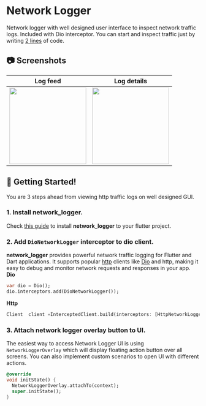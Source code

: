# Network Logger
Network logger with well designed user interface to inspect network traffic logs. Included with Dio interceptor. You can start and inspect traffic just by writing [2 lines](https://github.com/TheMisir/flutter-network-logger/blob/master/example/lib/main.dart#L30-L31) of code.

## 📷 Screenshots

|Log feed|Log details|
|:-:|:-:|
|<img width="200" src="https://raw.githubusercontent.com/TheMisir/flutter-network-logger/master/screenshots/1.jpg" />|<img width="200" src="https://raw.githubusercontent.com/TheMisir/flutter-network-logger/master/screenshots/2.jpg" />|

## 🚀 Getting Started!

You are 3 steps ahead from viewing http traffic logs on well designed GUI.

### 1. Install **network_logger**.
Check [this guide](https://pub.dev/packages/network_logger/install) to install **network_logger** to your flutter project.

### 2. Add `DioNetworkLogger` interceptor to dio client.

**network_logger** provides powerful network traffic logging for Flutter and Dart applications. It supports popular [http](https://pub.dev/packages/http) clients like [Dio](https://pub.dev/packages/dio) and http, making it easy to debug and monitor network requests and responses in your app.
**Dio**

```dart
var dio = Dio();
dio.interceptors.add(DioNetworkLogger());
```

**Http**

```dart
Client  client =InterceptedClient.build(interceptors: [HttpNetworkLogger()]);
```

### 3. Attach network logger overlay button to UI.

The easiest way to access Network Logger UI is using `NetworkLoggerOverlay` which will display floating action button over all screens. You can also implement custom scenarios to open UI with different actions.

```dart
@override
void initState() {
  NetworkLoggerOverlay.attachTo(context);
  super.initState();
}
```